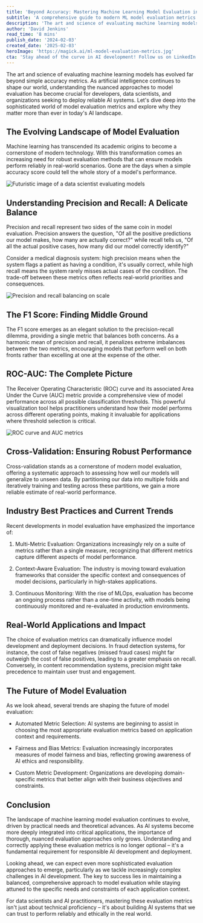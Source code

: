 ```yaml
---
title: 'Beyond Accuracy: Mastering Machine Learning Model Evaluation in 2024'
subtitle: 'A comprehensive guide to modern ML model evaluation metrics and best practices'
description: 'The art and science of evaluating machine learning models has evolved far beyond simple accuracy metrics. As artificial intelligence continues to shape our world, understanding the nuanced approaches to model evaluation has become crucial for developers, data scientists, and organizations seeking to deploy reliable AI systems.'
author: 'David Jenkins'
read_time: '8 mins'
publish_date: '2024-02-03'
created_date: '2025-02-03'
heroImage: 'https://magick.ai/ml-model-evaluation-metrics.jpg'
cta: 'Stay ahead of the curve in AI development! Follow us on LinkedIn for more insights on machine learning best practices and emerging trends in model evaluation.'
---
```


The art and science of evaluating machine learning models has evolved far beyond simple accuracy metrics. As artificial intelligence continues to shape our world, understanding the nuanced approaches to model evaluation has become crucial for developers, data scientists, and organizations seeking to deploy reliable AI systems. Let's dive deep into the sophisticated world of model evaluation metrics and explore why they matter more than ever in today's AI landscape.

## The Evolving Landscape of Model Evaluation

Machine learning has transcended its academic origins to become a cornerstone of modern technology. With this transformation comes an increasing need for robust evaluation methods that can ensure models perform reliably in real-world scenarios. Gone are the days when a simple accuracy score could tell the whole story of a model's performance.

![Futuristic image of a data scientist evaluating models](https://i.magick.ai/PIXE/1738651315900_magick_img.webp)

## Understanding Precision and Recall: A Delicate Balance

Precision and recall represent two sides of the same coin in model evaluation. Precision answers the question, "Of all the positive predictions our model makes, how many are actually correct?" while recall tells us, "Of all the actual positive cases, how many did our model correctly identify?"

Consider a medical diagnosis system: high precision means when the system flags a patient as having a condition, it's usually correct, while high recall means the system rarely misses actual cases of the condition. The trade-off between these metrics often reflects real-world priorities and consequences.

![Precision and recall balancing on scale](https://i.magick.ai/PIXE/1738651315904_magick_img.webp)

## The F1 Score: Finding Middle Ground

The F1 score emerges as an elegant solution to the precision-recall dilemma, providing a single metric that balances both concerns. As a harmonic mean of precision and recall, it penalizes extreme imbalances between the two metrics, encouraging models that perform well on both fronts rather than excelling at one at the expense of the other.

## ROC-AUC: The Complete Picture

The Receiver Operating Characteristic (ROC) curve and its associated Area Under the Curve (AUC) metric provide a comprehensive view of model performance across all possible classification thresholds. This powerful visualization tool helps practitioners understand how their model performs across different operating points, making it invaluable for applications where threshold selection is critical.

![ROC curve and AUC metrics](https://i.magick.ai/PIXE/1738651315907_magick_img.webp)

## Cross-Validation: Ensuring Robust Performance

Cross-validation stands as a cornerstone of modern model evaluation, offering a systematic approach to assessing how well our models will generalize to unseen data. By partitioning our data into multiple folds and iteratively training and testing across these partitions, we gain a more reliable estimate of real-world performance.

## Industry Best Practices and Current Trends

Recent developments in model evaluation have emphasized the importance of:

1. Multi-Metric Evaluation: Organizations increasingly rely on a suite of metrics rather than a single measure, recognizing that different metrics capture different aspects of model performance.

2. Context-Aware Evaluation: The industry is moving toward evaluation frameworks that consider the specific context and consequences of model decisions, particularly in high-stakes applications.

3. Continuous Monitoring: With the rise of MLOps, evaluation has become an ongoing process rather than a one-time activity, with models being continuously monitored and re-evaluated in production environments.

## Real-World Applications and Impact

The choice of evaluation metrics can dramatically influence model development and deployment decisions. In fraud detection systems, for instance, the cost of false negatives (missed fraud cases) might far outweigh the cost of false positives, leading to a greater emphasis on recall. Conversely, in content recommendation systems, precision might take precedence to maintain user trust and engagement.

## The Future of Model Evaluation

As we look ahead, several trends are shaping the future of model evaluation:

- Automated Metric Selection: AI systems are beginning to assist in choosing the most appropriate evaluation metrics based on application context and requirements.

- Fairness and Bias Metrics: Evaluation increasingly incorporates measures of model fairness and bias, reflecting growing awareness of AI ethics and responsibility.

- Custom Metric Development: Organizations are developing domain-specific metrics that better align with their business objectives and constraints.

## Conclusion

The landscape of machine learning model evaluation continues to evolve, driven by practical needs and theoretical advances. As AI systems become more deeply integrated into critical applications, the importance of thorough, nuanced evaluation approaches only grows. Understanding and correctly applying these evaluation metrics is no longer optional – it's a fundamental requirement for responsible AI development and deployment.

Looking ahead, we can expect even more sophisticated evaluation approaches to emerge, particularly as we tackle increasingly complex challenges in AI development. The key to success lies in maintaining a balanced, comprehensive approach to model evaluation while staying attuned to the specific needs and constraints of each application context.

For data scientists and AI practitioners, mastering these evaluation metrics isn't just about technical proficiency – it's about building AI systems that we can trust to perform reliably and ethically in the real world.